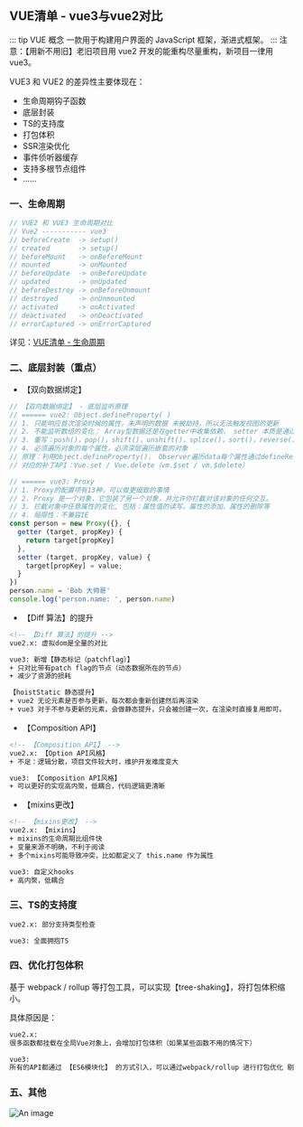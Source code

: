 ## VUE清单 - vue3与vue2对比

::: tip VUE 概念
一款用于构建用户界面的 JavaScript 框架，渐进式框架。
:::
注意：【用新不用旧】老旧项目用 vue2 开发的能重构尽量重构，新项目一律用 vue3。

VUE3 和 VUE2 的差异性主要体现在：
+ 生命周期钩子函数
+ 底层封装
+ TS的支持度
+ 打包体积
+ SSR渲染优化
+ 事件侦听器缓存
+ 支持多根节点组件
+ ......

### 一、生命周期
```js
// VUE2 和 VUE3 生命周期对比
// Vue2 ----------- vue3
// beforeCreate  -> setup()
// created       -> setup()
// beforeMount   -> onBeforeMount
// mounted       -> onMounted
// beforeUpdate  -> onBeforeUpdate
// updated       -> onUpdated
// beforeDestroy -> onBeforeUnmount
// destroyed     -> onUnmounted
// activated     -> onActivated
// deactivated   -> onDeactivated
// errorCaptured -> onErrorCaptured
```
详见：<a href="/vue/VUE清单 - 生命周期.html">VUE清单 - 生命周期</a>

### 二、底层封装（重点）
+ 【双向数据绑定】
```js
// 【双向数据绑定】 - 底层监听原理
// ====== vue2: Object.defineProperty( )
// 1. 只能响应首次渲染时候的属性，未声明的数据 未被劫持，所以无法触发视图的更新
// 2. 不能监听数组的变化： Array型数据还是在getter中收集依赖， setter 本质是通过「重写」操作Array的方法
// 3. 重写：push()，pop()，shift()，unshift()，splice()，sort()，reverse()
// 4. 必须遍历对象的每个属性，必须深层遍历嵌套的对象
// 原理：利用Object.defineProperty()， Observer遍历data每个属性通过defineReactive方法劫持data每个属性的getter和setter。
// 对应的补丁API：Vue.set / Vue.delete（vm.$set / vm.$delete）

// ====== vue3: Proxy
// 1. Proxy的配置项有13种，可以做更细致的事情
// 2. Proxy 是一个对象，它包装了另一个对象，并允许你拦截对该对象的任何交互。
// 3. 拦截对象中任意属性的变化, 包括：属性值的读写、属性的添加、属性的删除等
// 4. 局限性：不兼容IE
const person = new Proxy({}, {
  getter (target, propKey) {
    return target[propKey]
  },
  setter (target, propKey, value) {
    target[propKey] = value;
  }
})
person.name = 'Bob 大帅哥'
console.log('person.name: ', person.name)
```

+ 【Diff 算法】的提升
```html
<!-- 【Diff 算法】的提升 -->
vue2.x: 虚拟dom是全量的对比

vue3: 新增【静态标记（patchflag）】
+ 只对比带有patch flag的节点（动态数据所在的节点）
+ 减少了资源的损耗

【hoistStatic 静态提升】
+ vue2 无论元素是否参与更新，每次都会重新创建然后再渲染
+ vue3 对于不参与更新的元素，会做静态提升，只会被创建一次，在渲染时直接复用即可。
```

+ 【Composition API】
```html
<!-- 【Composition API】 -->
vue2.x: 【Option API风格】
+ 不足：逻辑分散，项目文件较大时，维护开发难度变大

vue3: 【Composition API风格】
+ 可以更好的实现高内聚，低耦合，代码逻辑更清晰
```

+ 【mixins更改】
```html
<!-- 【mixins更改】 -->
vue2.x: 【mixins】
+ mixins的生命周期比组件快
+ 变量来源不明确，不利于阅读
+ 多个mixins可能导致冲突，比如都定义了 this.name 作为属性

vue3: 自定义hooks
+ 高内聚，低耦合
```


### 三、TS的支持度
```html
vue2.x: 部分支持类型检查

vue3: 全面拥抱TS
```

### 四、优化打包体积
基于 webpack / rollup 等打包工具，可以实现【tree-shaking】，将打包体积缩小。

具体原因是：
```html
vue2.x: 
很多函数都挂载在全局Vue对象上，会增加打包体积（如果某些函数不用的情况下）

vue3: 
所有的API都通过 【ES6模块化】 的方式引入，可以通过webpack/rollup 进行打包优化 剔除【未使用到的API】
```
### 五、其他


![An image](~@/prev/vue3VSvue2.png)